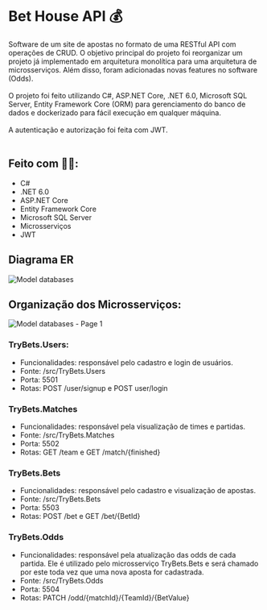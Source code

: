# Bet House API 💰
Software de um site de apostas no formato de uma RESTful API com operações de CRUD.
O objetivo principal do projeto foi reorganizar um projeto já implementado em arquitetura monolítica para uma arquitetura de microsserviços.
Além disso, foram adicionadas novas features no software (Odds).
<br><br>
O projeto foi feito utilizando C#, ASP.NET Core, .NET 6.0, Microsoft SQL Server, Entity Framework Core (ORM) para gerenciamento do banco de dados e dockerizado para fácil execução em qualquer máquina.<br><br>
A autenticação e autorização foi feita com JWT.<br><br>

## Feito com 👨‍💻:
- C#
- .NET 6.0
- ASP.NET Core
- Entity Framework Core
- Microsoft SQL Server
- Microsserviços
- JWT

## Diagrama ER
![Model databases](https://github.com/leomartinsdev/bethouse-api/assets/117598788/b1a6678f-451d-4850-b832-9c8c222c4118)


## Organização dos Microsserviços:
![Model databases - Page 1](https://github.com/leomartinsdev/bethouse-api/assets/117598788/9338d15a-2fc0-4297-a122-1e017e3c35b1)

### TryBets.Users:
- Funcionalidades: responsável pelo cadastro e login de usuários.
- Fonte: /src/TryBets.Users
- Porta: 5501
- Rotas: POST /user/signup e POST user/login

### TryBets.Matches
- Funcionalidades: responsável pela visualização de times e partidas.
- Fonte: /src/TryBets.Matches
- Porta: 5502
- Rotas: GET /team e GET /match/{finished}

### TryBets.Bets
- Funcionalidades: responsável pelo cadastro e visualização de apostas.
- Fonte: /src/TryBets.Bets
- Porta: 5503
- Rotas: POST /bet e GET /bet/{BetId}

### TryBets.Odds
- Funcionalidades: responsável pela atualização das odds de cada partida. Ele é utilizado pelo microsserviço TryBets.Bets e será chamado por este toda vez que uma nova aposta for cadastrada.
- Fonte: /src/TryBets.Odds
- Porta: 5504
- Rotas: PATCH /odd/{matchId}/{TeamId}/{BetValue}
